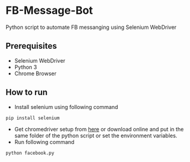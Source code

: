 # FB-Message-Bot
Python script to automate FB messanging using Selenium WebDriver

## Prerequisites 
- Selenium WebDriver
- Python 3
- Chrome Browser

## How to run
- Install selenium using following command   
```python
pip install selenium
```
- Get chromedriver setup from [here](https://github.com/vichitr/FB-Message-Bot/raw/master/chromedriver.exe) or download online and put in the same folder of the python script or set the environment variables.   
- Run following command    
```python
python facebook.py
```
